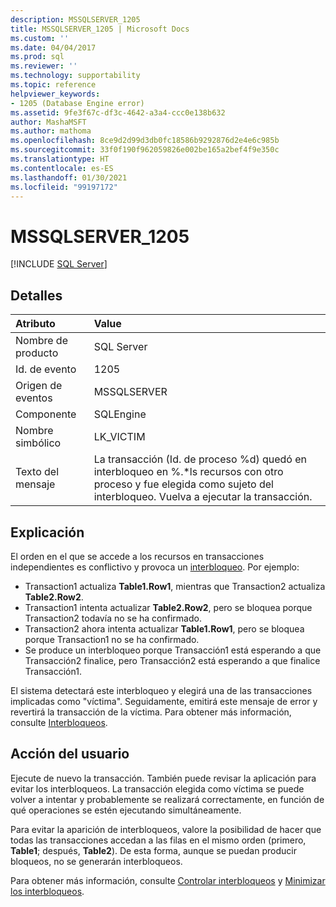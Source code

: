 ```yaml
---
description: MSSQLSERVER_1205
title: MSSQLSERVER_1205 | Microsoft Docs
ms.custom: ''
ms.date: 04/04/2017
ms.prod: sql
ms.reviewer: ''
ms.technology: supportability
ms.topic: reference
helpviewer_keywords:
- 1205 (Database Engine error)
ms.assetid: 9fe3f67c-df3c-4642-a3a4-ccc0e138b632
author: MashaMSFT
ms.author: mathoma
ms.openlocfilehash: 8ce9d2d99d3db0fc18586b9292876d2e4e6c985b
ms.sourcegitcommit: 33f0f190f962059826e002be165a2bef4f9e350c
ms.translationtype: HT
ms.contentlocale: es-ES
ms.lasthandoff: 01/30/2021
ms.locfileid: "99197172"
---
```

# <a name="mssqlserver_1205"></a>MSSQLSERVER_1205
 [!INCLUDE [SQL Server](../../includes/applies-to-version/sqlserver.md)]
  
## <a name="details"></a>Detalles  
  
| Atributo | Value |  
| :-------- | :---- |  
|Nombre de producto|SQL Server|  
|Id. de evento|1205|  
|Origen de eventos|MSSQLSERVER|  
|Componente|SQLEngine|  
|Nombre simbólico|LK_VICTIM|  
|Texto del mensaje|La transacción (Id. de proceso %d) quedó en interbloqueo en %.*ls recursos con otro proceso y fue elegida como sujeto del interbloqueo. Vuelva a ejecutar la transacción.|  
  
## <a name="explanation"></a>Explicación

El orden en el que se accede a los recursos en transacciones independientes es conflictivo y provoca un [interbloqueo](../sql-server-transaction-locking-and-row-versioning-guide.md?#deadlocks). Por ejemplo:  
  
- Transaction1 actualiza **Table1.Row1**, mientras que Transaction2 actualiza **Table2.Row2**.
- Transaction1 intenta actualizar **Table2.Row2**, pero se bloquea porque Transaction2 todavía no se ha confirmado.  
- Transaction2 ahora intenta actualizar **Table1.Row1**, pero se bloquea porque Transaction1 no se ha confirmado.
- Se produce un interbloqueo porque Transacción1 está esperando a que Transacción2 finalice, pero Transacción2 está esperando a que finalice Transacción1.  
  
El sistema detectará este interbloqueo y elegirá una de las transacciones implicadas como "víctima". Seguidamente, emitirá este mensaje de error y revertirá la transacción de la víctima.  Para obtener más información, consulte [Interbloqueos](../sql-server-transaction-locking-and-row-versioning-guide.md?#deadlocks).

## <a name="user-action"></a>Acción del usuario  

Ejecute de nuevo la transacción. También puede revisar la aplicación para evitar los interbloqueos. La transacción elegida como víctima se puede volver a intentar y probablemente se realizará correctamente, en función de qué operaciones se estén ejecutando simultáneamente.  
  
Para evitar la aparición de interbloqueos, valore la posibilidad de hacer que todas las transacciones accedan a las filas en el mismo orden (primero, **Table1**; después, **Table2**). De esta forma, aunque se puedan producir bloqueos, no se generarán interbloqueos.  
  
Para obtener más información, consulte [Controlar interbloqueos](../sql-server-transaction-locking-and-row-versioning-guide.md?#handling-deadlocks) y [Minimizar los interbloqueos](../sql-server-transaction-locking-and-row-versioning-guide.md#deadlock_minimizing).
